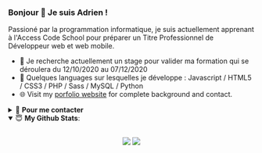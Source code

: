 ### Bonjour 👋 Je suis Adrien !

 Passioné par la programmation informatique, je suis actuellement apprenant à l'Access Code School pour préparer un Titre Professionnel de Développeur web et web mobile. 
 
- 💼 Je recherche actuellement un stage pour valider ma formation qui se déroulera du 12/10/2020 au 07/12/2020
- 🌱 Quelques languages sur lesquelles je développe :  Javascript / HTML5 / CSS3 / PHP / Sass / MySQL / Python
- 🌐 Visit my [porfolio website](https://adriens.promo-39.codeur.online/portfolio/) for complete background and contact.



<details>
<summary>🤝 <b>Pour me contacter</b></summary>

<p align = "center">

  [<img src ="https://img.shields.io/badge/portfolio-%23.svg?&style=for-the-badge&logo=&logoColor=white%22">](https://adriens.promo-39.codeur.online/portfolio/)
  [<img src="https://img.shields.io/badge/linkedin-%230077B5.svg?&style=for-the-badge&logo=linkedin&logoColor=white" />](https://www.linkedin.com/)
  [<img src="https://img.shields.io/badge/email-%230077B5.svg?&style=for-the-badge&color=red&22" />](adrien.schmidt7@gmail)
</p>

</details>

<details open>
 <summary> 😇 <b>My Github Stats</b>: </summary>

<br>

<p align = "center">
  <img src = "https://github-readme-stats.vercel.app/api?username=Adrien-25&show_icons=true&theme=tokyonight&line_height=27">
  <img src = "https://github-readme-stats.vercel.app/api/top-langs/?username=Adrien-25&hide=css,java,html&theme=tokyonight">
</p>

</details>


<!--
**Adrien-25/Adrien-25** is a ✨ _special_ ✨ repository because its `README.md` (this file) appears on your GitHub profile.




![YOUR github stats](https://github-readme-stats.vercel.app/api?username=USERNAME)

[<img src="https://img.shields.io/badge/twitter-%231DA1F2.svg?&style=for-the-badge&logo=twitter&logoColor=white" />](https://twitter.com/USERNAME) [<img src="https://img.shields.io/badge/medium-%2312100E.svg?&style=for-the-badge&logo=medium&logoColor=white" />](https://medium.com/USERNAME)  [<img src="https://img.shields.io/badge/linkedin-%230077B5.svg?&style=for-the-badge&logo=linkedin&logoColor=white" />](https://www.linkedin.com/in/USERNAME/) [<img src = "https://img.shields.io/badge/instagram-%23E4405F.svg?&style=for-the-badge&logo=instagram&logoColor=white">](https://www.instagram.com/USERNAME/) [<img src = "https://img.shields.io/badge/facebook-%231877F2.svg?&style=for-the-badge&logo=facebook&logoColor=white">](https://www.facebook.com/USERNAME)
